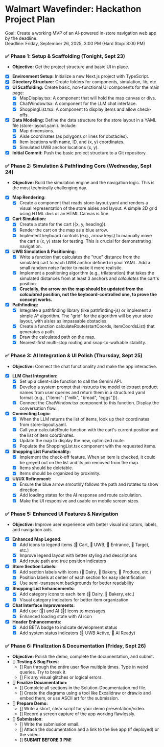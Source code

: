 # **Walmart Wavefinder: Hackathon Project Plan**

Goal: Create a working MVP of an AI-powered in-store navigation web app by the deadline.  
Deadline: Friday, September 26, 2025, 3:00 PM (Hard Stop: 8:00 PM)

### **✅ Phase 1: Setup & Scaffolding (Tonight, Sept 23)**

* **Objective:** Get the project structure and basic UI in place.  
* [x] **Environment Setup:** Initialize a new Next.js project with TypeScript.  
* [x] **Directory Structure:** Create folders for components, simulation, lib, etc.  
* [x] **UI Scaffolding:** Create basic, non-functional UI components for the main page:  
  * [x] MapDisplay.tsx: A component that will hold the map canvas or divs.  
  * [x] ChatWindow.tsx: A component for the LLM chat interface.  
  * [x] ShoppingList.tsx: A component to display items and allow check-offs.  
* [x] **Data Modeling:** Define the data structure for the store layout in a YAML file (store-layout.yaml). Include:  
  * [x] Map dimensions.  
  * [x] Aisle coordinates (as polygons or lines for obstacles).  
  * [x] Item locations with name, ID, and (x, y) coordinates.  
  * [x] Simulated UWB anchor locations (x, y).  
* [x] **Initial Commit:** Push the basic project structure to a Git repository.

### **✅ Phase 2: Simulation & Pathfinding Core (Wednesday, Sept 24)**

* **Objective:** Build the simulation engine and the navigation logic. This is the most technically challenging day.  
* [x] **Map Rendering:**  
  * [x] Create a component that reads store-layout.yaml and renders a visual representation of the store aisles and layout. A simple 2D grid using HTML divs or an HTML Canvas is fine.  
* [x] **Cart Simulation:**  
  * [x] Create a state for the cart ({x, y, heading}).  
  * [x] Render the cart on the map as a blue arrow.  
  * [x] Implement keyboard controls (e.g., arrow keys) to manually move the cart's (x, y) state for testing. This is crucial for demonstrating navigation.  
* [x] **UWB Simulation & Positioning:**  
  * [x] Write a function that calculates the "true" distance from the simulated cart to each UWB anchor defined in your YAML. Add a small random noise factor to make it more realistic.  
  * [x] Implement a positioning algorithm (e.g., trilateration) that takes the simulated distances from at least 3 anchors and *calculates* the cart's position.  
  * [x] **Crucially, the arrow on the map should be updated from the *calculated* position, not the keyboard-controlled one, to prove the concept works.**  
* [x] **Pathfinding:**  
  * [x] Integrate a pathfinding library (like pathfinding-js) or implement a simple A* algorithm. The "grid" for the algorithm will be your store layout, with aisles as impassable obstacles.  
  * [x] Create a function calculateRoute(startCoords, itemCoordsList) that generates a path.  
  * [x] Draw the calculated path on the map.  
  * [x] Nearest-first multi-stop routing and snap-to-walkable stability.

### **✅ Phase 3: AI Integration & UI Polish (Thursday, Sept 25)**

* **Objective:** Connect the chat functionality and make the app interactive.  
* [x] **LLM Chat Integration:**  
  * [x] Set up a client-side function to call the Gemini API.  
  * [x] Develop a system prompt that instructs the model to extract product names from user queries and return them in a structured yaml format (e.g., {"items": ["milk", "bread", "eggs"]}).  
  * [x] Connect the ChatWindow.tsx component to this function. Display the conversation flow.  
* [x] **Connecting Logic:**  
  * [x] When the LLM returns the list of items, look up their coordinates from store-layout.yaml.  
  * [x] Call your calculateRoute function with the cart's current position and the list of item coordinates.  
  * [x] Update the map to display the new, optimized route.  
  * [x] Populate the ShoppingList.tsx component with the requested items.  
* [x] **Shopping List Functionality:**  
  * [x] Implement the check-off feature. When an item is checked, it could be greyed out on the list and its pin removed from the map.  
  * [x] Items should be deletable.
  * [x] Items should be organized by proximity.
* [x] **UI/UX Refinement:**  
  * [x] Ensure the blue arrow smoothly follows the path and rotates to show direction.  
  * [x] Add loading states for the AI response and route calculation.  
  * [x] Make the UI responsive and usable on mobile screen sizes.

### **✅ Phase 5: Enhanced UI Features & Navigation**

* **Objective:** Improve user experience with better visual indicators, labels, and navigation aids.  
* [x] **Enhanced Map Legend:**  
  * [x] Add icons to legend items (🛒 Cart, 📡 UWB, 🚪 Entrance, 🎯 Target, etc.)
  * [x] Improve legend layout with better styling and descriptions
  * [x] Add route path and true position indicators
* [x] **Store Section Labels:**  
  * [x] Add section labels with icons (🥛 Dairy, 🍞 Bakery, 🥬 Produce, etc.)
  * [x] Position labels at center of each section for easy identification
  * [x] Use semi-transparent backgrounds for better readability
* [x] **Shopping List Enhancements:**  
  * [x] Add category icons to each item (🥛 Dairy, 🍞 Bakery, etc.)
  * [x] Visual category indicators for better item organization
* [x] **Chat Interface Improvements:**  
  * [x] Add user (👤) and AI (🤖) icons to messages
  * [x] Enhanced loading state with AI icon
* [x] **Header Enhancements:**  
  * [x] Add BETA badge to indicate development status
  * [x] Add system status indicators (📡 UWB Active, 🤖 AI Ready)

### **✅ Phase 6: Finalization & Documentation (Friday, Sept 26)**

* **Objective:** Polish the demo, complete the documentation, and submit.  
* [] **Testing & Bug Fixes:**  
  * [] Run through the entire user flow multiple times. Type in weird queries. Try to break it.  
  * [] Fix any visual glitches or logical errors.  
* [] **Finalize Documentation:**  
  * [] Complete all sections in the Solution-Documentation.md file.  
  * [] Create the diagrams using a tool like Excalidraw or draw.io and embed them, or use ASCII art for the submission.  
* [] **Prepare Demo:**  
  * [] Write a short, clear script for your demo presentation/video.  
  * [] Record a screen capture of the app working flawlessly.  
* [] **Submission:**  
  * [] Write the submission email.  
  * [] Attach the documentation and a link to the live app (if deployed) or the video.  
  * [] **SUBMIT BEFORE 3 PM!**